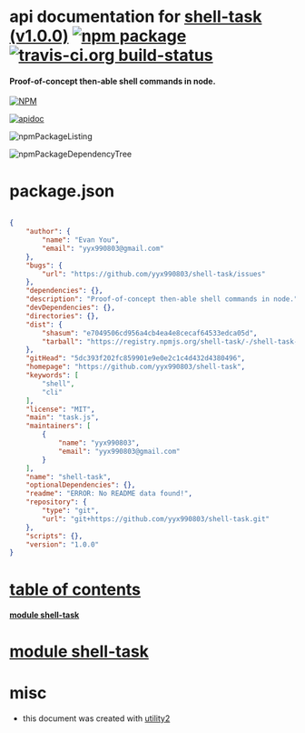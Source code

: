 # api documentation for  [shell-task (v1.0.0)](https://github.com/yyx990803/shell-task)  [![npm package](https://img.shields.io/npm/v/npmdoc-shell-task.svg?style=flat-square)](https://www.npmjs.org/package/npmdoc-shell-task) [![travis-ci.org build-status](https://api.travis-ci.org/npmdoc/node-npmdoc-shell-task.svg)](https://travis-ci.org/npmdoc/node-npmdoc-shell-task)
#### Proof-of-concept then-able shell commands in node.

[![NPM](https://nodei.co/npm/shell-task.png?downloads=true)](https://www.npmjs.com/package/shell-task)

[![apidoc](https://npmdoc.github.io/node-npmdoc-shell-task/build/screenCapture.buildNpmdoc.browser._2Fhome_2Ftravis_2Fbuild_2Fnpmdoc_2Fnode-npmdoc-shell-task_2Ftmp_2Fbuild_2Fapidoc.html.png)](https://npmdoc.github.io/node-npmdoc-shell-task/build/apidoc.html)

![npmPackageListing](https://npmdoc.github.io/node-npmdoc-shell-task/build/screenCapture.npmPackageListing.svg)

![npmPackageDependencyTree](https://npmdoc.github.io/node-npmdoc-shell-task/build/screenCapture.npmPackageDependencyTree.svg)



# package.json

```json

{
    "author": {
        "name": "Evan You",
        "email": "yyx990803@gmail.com"
    },
    "bugs": {
        "url": "https://github.com/yyx990803/shell-task/issues"
    },
    "dependencies": {},
    "description": "Proof-of-concept then-able shell commands in node.",
    "devDependencies": {},
    "directories": {},
    "dist": {
        "shasum": "e7049506cd956a4cb4ea4e8cecaf64533edca05d",
        "tarball": "https://registry.npmjs.org/shell-task/-/shell-task-1.0.0.tgz"
    },
    "gitHead": "5dc393f202fc859901e9e0e2c1c4d432d4380496",
    "homepage": "https://github.com/yyx990803/shell-task",
    "keywords": [
        "shell",
        "cli"
    ],
    "license": "MIT",
    "main": "task.js",
    "maintainers": [
        {
            "name": "yyx990803",
            "email": "yyx990803@gmail.com"
        }
    ],
    "name": "shell-task",
    "optionalDependencies": {},
    "readme": "ERROR: No README data found!",
    "repository": {
        "type": "git",
        "url": "git+https://github.com/yyx990803/shell-task.git"
    },
    "scripts": {},
    "version": "1.0.0"
}
```



# <a name="apidoc.tableOfContents"></a>[table of contents](#apidoc.tableOfContents)

#### [module shell-task](#apidoc.module.shell-task)



# <a name="apidoc.module.shell-task"></a>[module shell-task](#apidoc.module.shell-task)



# misc
- this document was created with [utility2](https://github.com/kaizhu256/node-utility2)
